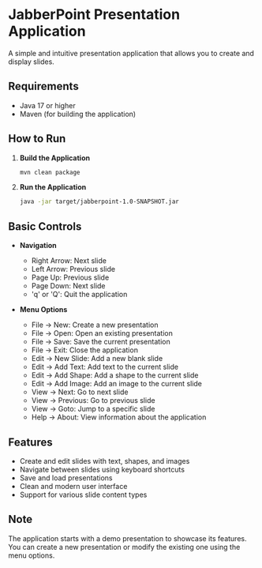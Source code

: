 # JabberPoint Presentation Application

A simple and intuitive presentation application that allows you to create and display slides.

## Requirements

- Java 17 or higher
- Maven (for building the application)

## How to Run

1. **Build the Application**
   ```bash
   mvn clean package
   ```

2. **Run the Application**
   ```bash
   java -jar target/jabberpoint-1.0-SNAPSHOT.jar
   ```

## Basic Controls

- **Navigation**
  - Right Arrow: Next slide
  - Left Arrow: Previous slide
  - Page Up: Previous slide
  - Page Down: Next slide
  - 'q' or 'Q': Quit the application

- **Menu Options**
  - File -> New: Create a new presentation
  - File -> Open: Open an existing presentation
  - File -> Save: Save the current presentation
  - File -> Exit: Close the application
  - Edit -> New Slide: Add a new blank slide
  - Edit -> Add Text: Add text to the current slide
  - Edit -> Add Shape: Add a shape to the current slide
  - Edit -> Add Image: Add an image to the current slide
  - View -> Next: Go to next slide
  - View -> Previous: Go to previous slide
  - View -> Goto: Jump to a specific slide
  - Help -> About: View information about the application

## Features

- Create and edit slides with text, shapes, and images
- Navigate between slides using keyboard shortcuts
- Save and load presentations
- Clean and modern user interface
- Support for various slide content types

## Note

The application starts with a demo presentation to showcase its features. You can create a new presentation or modify the existing one using the menu options. 